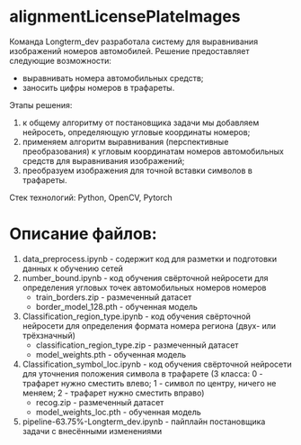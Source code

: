 # alignmentLicensePlateImages
Команда Longterm_dev разработала систему для выравнивания изображений номеров автомобилей.
Решение предоставляет следующие возможности: 
- выравнивать номера автомобильных средств;
- заносить цифры номеров в трафареты.

  
Этапы решения:
1) к общему алгоритму от постановщика задачи мы добавляем нейросеть, определяющую угловые координаты номеров;
2) применяем алгоритм выравнивания (перспективные преобразования) к угловым координатам номеров  автомобильных средств для выравнивания изображений;
3) преобразуем изображения для точной вставки символов в трафареты.

Стек технологий: Python, OpenCV, Pytorch

# Описание файлов:
1. data_preprocess.ipynb - содержит код для разметки и подготовки данных к обучению сетей
2. number_bound.ipynb - код обучения свёрточной нейросети для определения угловых точек автомобильных номеров номеров
    - train_borders.zip - размеченный датасет
    - border_model_128.pth - обученная модель
3. Classification_region_type.ipynb - код обучения свёрточной нейросети для определения формата номера региона (двух- или трёхзначный)
    - classification_region_type.zip - размеченный датасет
    - model_weights.pth - обученная модель
5. Classification_symbol_loc.ipynb - код обучения свёрточной нейросети для уточнения положения символа в трафарете (3 класса: 0 - трафарет нужно сместить влево; 1 - символ по центру, ничего не меняем; 2 - трафарет нужно сместить вправо)
     - recog.zip - размеченный датасет
     - model_weights_loc.pth - обученная модель
7. pipeline-63.75%-Longterm_dev.ipynb - пайплайн постановщика задачи с внесёнными изменениями
 
